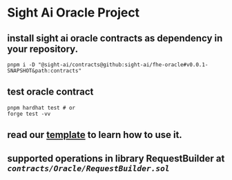 # Sight Ai Oracle Project

## install sight ai oracle contracts as dependency in your repository.

```shell
pnpm i -D "@sight-ai/contracts@github:sight-ai/fhe-oracle#v0.0.1-SNAPSHOT&path:contracts"
```

## test oracle contract

```shell
pnpm hardhat test # or
forge test -vv
```

## read our [template](https://github.com/sight-ai/fhe-hardhat-template) to learn how to use it.

## supported operations in library RequestBuilder at _`contracts/Oracle/RequestBuilder.sol`_
